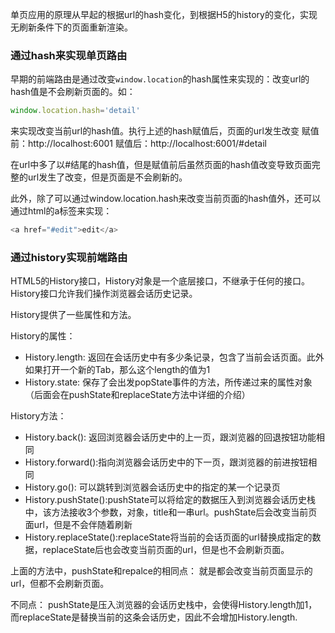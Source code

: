 单页应用的原理从早起的根据url的hash变化，到根据H5的history的变化，实现无刷新条件下的页面重新渲染。

### 通过hash来实现单页路由
早期的前端路由是通过改变`window.location`的hash属性来实现的：改变url的hash值是不会刷新页面的。如：
```js
window.location.hash='detail'
```
来实现改变当前url的hash值。执行上述的hash赋值后，页面的url发生改变
赋值前：http://localhost:6001 赋值后：http://localhost:6001/#detail

在url中多了以#结尾的hash值，但是赋值前后虽然页面的hash值改变导致页面完整的url发生了改变，但是页面是不会刷新的。

此外，除了可以通过window.location.hash来改变当前页面的hash值外，还可以通过html的a标签来实现：
```js
<a href="#edit">edit</a>
```
### 通过history实现前端路由
HTML5的History接口，History对象是一个底层接口，不继承于任何的接口。History接口允许我们操作浏览器会话历史记录。

History提供了一些属性和方法。

History的属性：
* History.length: 返回在会话历史中有多少条记录，包含了当前会话页面。此外如果打开一个新的Tab，那么这个length的值为1
* History.state: 保存了会出发popState事件的方法，所传递过来的属性对象（后面会在pushState和replaceState方法中详细的介绍）

History方法：
* History.back(): 返回浏览器会话历史中的上一页，跟浏览器的回退按钮功能相同
* History.forward():指向浏览器会话历史中的下一页，跟浏览器的前进按钮相同
* History.go(): 可以跳转到浏览器会话历史中的指定的某一个记录页
* History.pushState():pushState可以将给定的数据压入到浏览器会话历史栈中，该方法接收3个参数，对象，title和一串url。pushState后会改变当前页面url，但是不会伴随着刷新
* History.replaceState():replaceState将当前的会话页面的url替换成指定的数据，replaceState后也会改变当前页面的url，但是也不会刷新页面。

上面的方法中，pushState和repalce的相同点：
就是都会改变当前页面显示的url，但都不会刷新页面。

不同点：
pushState是压入浏览器的会话历史栈中，会使得History.length加1，而replaceState是替换当前的这条会话历史，因此不会增加History.length.